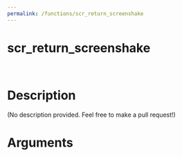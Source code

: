 ```yaml
---
permalink: /functions/scr_return_screenshake
---
```

# scr_return_screenshake  
&nbsp;  
# Description  
(No description provided. Feel free to make a pull request!) 
&nbsp;  
# Arguments


